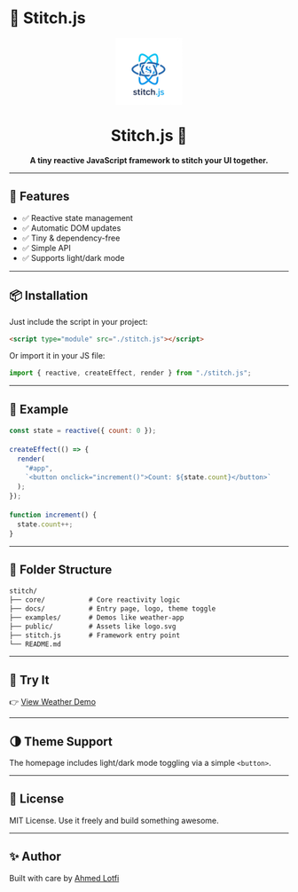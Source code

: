 # 🧵 Stitch.js

<p align="center">
  <img src="./public/logo.png" alt="Stitch.js Logo" width="120" align="center" />
</p>

<h1 align="center">Stitch.js 🧵</h1>

<p align="center">
  <strong>A tiny reactive JavaScript framework to stitch your UI together.</strong>
</p>

---

## 🚀 Features

- ✅ Reactive state management
- ✅ Automatic DOM updates
- ✅ Tiny & dependency-free
- ✅ Simple API
- ✅ Supports light/dark mode

---

## 📦 Installation

Just include the script in your project:

```html
<script type="module" src="./stitch.js"></script>
```

Or import it in your JS file:

```js
import { reactive, createEffect, render } from "./stitch.js";
```

---

## 🧠 Example

```js
const state = reactive({ count: 0 });

createEffect(() => {
  render(
    "#app",
    `<button onclick="increment()">Count: ${state.count}</button>`
  );
});

function increment() {
  state.count++;
}
```

---

## 📂 Folder Structure

```
stitch/
├── core/           # Core reactivity logic
├── docs/           # Entry page, logo, theme toggle
├── examples/       # Demos like weather-app
├── public/         # Assets like logo.svg
├── stitch.js       # Framework entry point
└── README.md
```

---

## 🧪 Try It

👉 [View Weather Demo](./examples/weather-app/index.html)

---

## 🌗 Theme Support

The homepage includes light/dark mode toggling via a simple `<button>`.

---

## 📌 License

MIT License. Use it freely and build something awesome.

---

## ✨ Author

Built with care by [Ahmed Lotfi](https://github.com/AhmedLotfi8)

```


```
